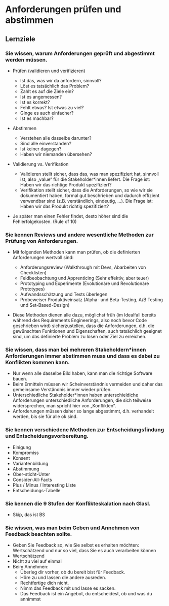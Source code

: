 # Anforderungen prüfen und abstimmen
## Lernziele

### Sie wissen, warum Anforderungen geprüft und abgestimmt werden müssen.
- Prüfen (validieren und verifizieren)
    - Ist das, was wir da anfordern, sinnvoll?
    - Löst es tatsächlich das Problem?
    - Zahlt es auf die Ziele ein?
    - Ist es angemessen?
    - Ist es korrekt?
    - Fehlt etwas? Ist etwas zu viel?
    - Ginge es auch einfacher?
    - Ist es machbar?  
- Abstimmen
    - Verstehen alle dasselbe darunter?
    - Sind alle einverstanden?
    - Ist keiner dagegen?
    - Haben wir niemanden übersehen?
 
- Validierung vs. Verifikation
    - Validieren stellt sicher, dass das, was man spezifiziert hat, sinnvoll ist, also „value“ für die Stakeholder\*innen liefert. Die Frage ist: Haben wir das richtige Produkt spezifiziert?
    - Verifikation stellt sicher, dass die Anforderungen, so wie wir sie dokumentiert haben, formal gut beschrieben und dadurch effizient verwendbar sind (z.B. verständlich, eindeutig, …). Die Frage ist: Haben wir das Produkt richtig spezifiziert?
- Je später man einen Fehler findet, desto höher sind die Fehlerfolgekosten. (Rule of 10)



### Sie kennen Reviews und andere wesentliche Methoden zur Prüfung von Anforderungen.
- Mit folgenden Methoden kann man prüfen, ob die definierten Anforderungen wertvoll sind:
    - Anforderungsreview (Walkthrough mit Devs, Abarbeiten von Checklisten)
    - Feldbeobachtung und Apprenticing (Sehr effektiv, aber teuer)
    - Prototyping und Experimente (Evolutionäre und Revolutionäre Prototypes)
    - Aufwandsschätzung und Tests überlegen
    - Probeweiser Produktiveinsatz (Alpha- und Beta-Testing, A/B Testing und Set-Based-Design)

-  Diese Methoden dienen alle dazu, möglichst früh (im Idealfall bereits während des Requirements Engineerings, also noch bevor Code geschrieben wird) sicherzustellen, dass die Anforderungen, d.h. die gewünschten Funktionen und Eigenschaften, auch tatsächlich geeignet sind, um das definierte Problem zu lösen oder Ziel zu erreichen.


### Sie wissen, dass man bei mehreren Stakeholdern*innen Anforderungen immer abstimmen muss und dass es dabei zu Konflikten kommen kann.
- Nur wenn alle dasselbe Bild haben, kann man die richtige Software bauen.
- Beim Ermitteln müssen wir Scheinverständnis vermeiden und daher das gemeinsame Verständnis immer wieder prüfen.
- Unterschiedliche Stakeholder\*innen haben unterschieldiche Anforderungen unterschiedliche Anforderungen, die sich teilweise widersprechen, man spricht hier von „Konflikten“.
- Anforderungen müssen daher so lange abgestimmt, d.h. verhandelt werden, bis sie für alle ok sind.

### Sie kennen verschiedene Methoden zur Entscheidungsfindung und Entscheidungsvorbereitung.
- Einigung
- Kompromiss
- Konsent
- Variantenbildung
- Abstimmung
- Ober-sticht-Unter
- Consider-All-Facts
- Plus / Minus / Interesting Liste
- Entscheidungs-Tabelle

### Sie kennen die 9 Stufen der Konflikteskalation nach Glasl.
- Skip, das ist BS
### Sie wissen, was man beim Geben und Annehmen von Feedback beachten sollte.
- Geben Sie Feedback so, wie Sie selbst es erhalten möchten: Wertschätzend und nur so viel, dass Sie es auch verarbeiten können
- Wertschätzend
- Nicht zu viel auf einmal
- Beim Annehmen:
    - Überleg dir vorher, ob du bereit bist für Feedback.
    - Höre zu und lassen die andere ausreden.
    - Rechtfertige dich nicht.
    - Nimm das Feedback mit und lasse es sacken. 
    - Das Feedback ist ein Angebot, du entscheidest, ob und was du annimmst

